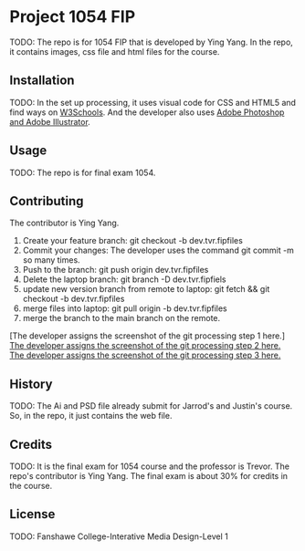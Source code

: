 # Project 1054 FIP

TODO: The repo is for 1054 FIP that is developed by Ying Yang. In the repo, it contains images, css file and html files for the course.

## Installation
TODO: In the set up processing, it uses visual code for CSS and HTML5 and find ways on [W3Schools](https://www.w3schools.com/). 
And the developer also uses [Adobe Photoshop and Adobe Illustrator](https://www.adobe.com/ca_fr/).

## Usage
TODO: The repo is for final exam 1054.

## Contributing
The contributor is Ying Yang.

1. Create your feature branch: git checkout -b dev.tvr.fipfiles
2. Commit your changes: The developer uses the command git commit -m so many times. 
3. Push to the branch: git push origin dev.tvr.fipfiles
4. Delete the laptop branch: git branch -D dev.tvr.fipfiels
5. update new version branch from remote to laptop: git fetch && git checkout -b dev.tvr.fipfiles
6. merge files into laptop: git pull origin -b dev.tvr.fipfiles
7. merge the branch to the main branch on the remote.

[The developer assigns the screenshot of the git processing step 1 here.]
[The developer assigns the screenshot of the git processing step 2 here.](PAGE2_index.html)
[The developer assigns the screenshot of the git processing step 3 here.](includes/Capture2.3.PNG)

## History
TODO: The Ai and PSD file already submit for Jarrod's and Justin's course. So, in the repo, it just contains the web file.

## Credits
TODO: It is the final exam for 1054 course and the professor is Trevor. The repo's contributor is Ying Yang. The final exam is about 30% for credits in the  course.

## License
TODO: Fanshawe College-Interative Media Design-Level 1 

